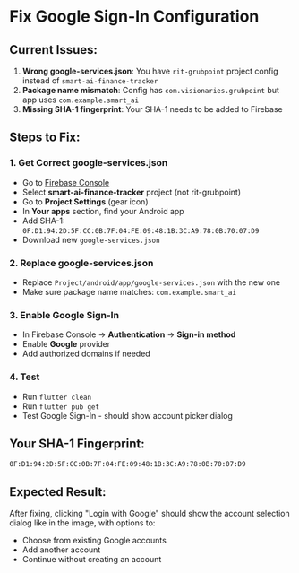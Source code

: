 # Fix Google Sign-In Configuration

## Current Issues:
1. **Wrong google-services.json**: You have `rit-grubpoint` project config instead of `smart-ai-finance-tracker`
2. **Package name mismatch**: Config has `com.visionaries.grubpoint` but app uses `com.example.smart_ai`
3. **Missing SHA-1 fingerprint**: Your SHA-1 needs to be added to Firebase

## Steps to Fix:

### 1. Get Correct google-services.json
- Go to [Firebase Console](https://console.firebase.google.com/)
- Select **smart-ai-finance-tracker** project (not rit-grubpoint)
- Go to **Project Settings** (gear icon)
- In **Your apps** section, find your Android app
- Add SHA-1: `0F:D1:94:2D:5F:CC:0B:7F:04:FE:09:48:1B:3C:A9:78:0B:70:07:D9`
- Download new `google-services.json`

### 2. Replace google-services.json
- Replace `Project/android/app/google-services.json` with the new one
- Make sure package name matches: `com.example.smart_ai`

### 3. Enable Google Sign-In
- In Firebase Console → **Authentication** → **Sign-in method**
- Enable **Google** provider
- Add authorized domains if needed

### 4. Test
- Run `flutter clean`
- Run `flutter pub get`
- Test Google Sign-In - should show account picker dialog

## Your SHA-1 Fingerprint:
```
0F:D1:94:2D:5F:CC:0B:7F:04:FE:09:48:1B:3C:A9:78:0B:70:07:D9
```

## Expected Result:
After fixing, clicking "Login with Google" should show the account selection dialog like in the image, with options to:
- Choose from existing Google accounts
- Add another account
- Continue without creating an account







